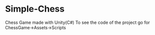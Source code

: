 # Simple-Chess
Chess Game made with Unity(C#)
To see the code of the project go for ChessGame->Assets->Scripts
